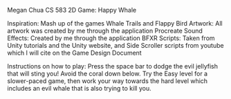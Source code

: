 Megan Chua
CS 583 2D Game: Happy Whale

Inspiration: Mash up of the games Whale Trails and Flappy Bird
Artwork: All artwork was created by me through the application Procreate
Sound Effects: Created by me through the application BFXR
Scripts: Taken from Unity tutorials and the Unity website, and Side Scroller
scripts from youtube which I will cite on the Game Design Document

Instructions on how to play:
Press the space bar to dodge the evil jellyfish that will sting you! Avoid the
coral down below.
Try the Easy level for a slower-paced game, then work your way towards the
hard level which includes an evil whale that is also trying to kill you.
